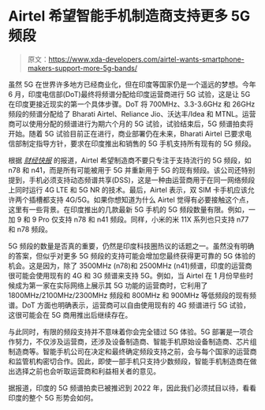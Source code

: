 # Airtel 希望智能手机制造商支持更多 5G 频段

> 原文：<https://www.xda-developers.com/airtel-wants-smartphone-makers-support-more-5g-bands/>

虽然 5G 在世界许多地方已经商业化，但在印度等国家仍是一个遥远的梦想。今年 6 月，印度电信部(DoT)最终将频谱分配给印度运营商进行 5G 试验，这是让 5G 在印度更接近现实的第一个具体步骤。DoT 将 700MHz、3.3-3.6GHz 和 26GHz 频段的频谱分配给了 Bharati Airtel、Reliance Jio、沃达丰/Idea 和 MTNL。运营商可以使用分配的频谱进行为期六个月的 5G 试验，试验结束后，5G 频谱拍卖将开始。随着 5G 试验目前正在进行，商业部署仍在未来，Bharati Airtel 已要求电信部制定指导方针，要求在印度推出和销售的 5G 手机支持所有现有的 5G 频段。

根据 [*财经快报*](https://www.financialexpress.com/industry/5g-devices-should-support-all-spectrum-bands-bharti-airtel-to-dept-of-telecommunications/2292763/lite/) 的报道，Airtel 希望制造商不要只专注于支持流行的 5G 频段，如 n78 和 n41，而是所有可能被用于 5G 并重新用于 5G 的现有频段。该公司还特别提到，手机必须支持动态频谱共享(DSS)，这是一种由运营商用于在同一网络频段上同时运行 4G LTE 和 5G NR 的技术。最后，Airtel 表示，双 SIM 卡手机应该允许两个插槽都支持 4G/5G。如果你想知道为什么 Airtel 觉得有必要接触这个点，这里有一些背景。在印度推出的几款最新 5G 手机的 5G 频段数量有限。例如，一加 9 和 9 Pro 仅支持 n78 和 n41 频段。同样，小米的米 11X 系列也只支持 n77 和 n78 频段。

5G 频段的数量是否真的重要，仍然是印度科技圈热议的话题之一。虽然没有明确的答案，但似乎对更多 5G 频段的支持可能会增加您最终获得更可靠的 5G 体验的机会。这是因为，除了 3500MHz (n78)和 2500MHz (n41)频谱，印度的运营商很可能会使用现有的 4G 和 3G 频谱来支持 5G。例如，当 Airtel 在 1 月份早些时候成为第一家在实际网络上展示其 5G 功能的运营商时，它利用了 1800MHz/2100MHz/2300MHz 频段和 800MHz 和 900MHz 等低频段的现有频谱。DoT 方面也明确表示，运营商可以自由使用现有的 4G 频谱进行 5G 试验，这很可能会在 5G 商用推出后继续存在。

与此同时，有限的频段支持并不意味着你会完全错过 5G 体验。5G 部署是一项合作努力，不仅涉及运营商，还涉及设备制造商、智能手机原始设备制造商、芯片组制造商等。智能手机公司在决定和最终确定频段支持之前，会与每个国家的运营商和监管机构密切合作。因此，即使一部手机只支持少数频段，智能手机制造商在做出选择之前也会听取运营商和利益相关者的意见。

据报道，印度的 5G 频谱拍卖已被推迟到 2022 年，因此我们必须拭目以待，看看印度的整个 5G 形势会如何。